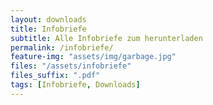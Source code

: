 ```yaml
---
layout: downloads
title: Infobriefe
subtitle: Alle Infobriefe zum herunterladen
permalink: /infobriefe/
feature-img: "assets/img/garbage.jpg"
files: "/assets/infobriefe"
files_suffix: ".pdf"
tags: [Infobriefe, Downloads]
---
```

